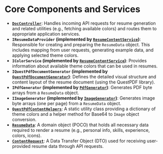 # Core Components and Services

*   **[`DocController`](./API/DocController_Endpoints.md)**: Handles incoming API requests for resume generation and related utilities (e.g., fetching available colors) and routes them to appropriate application services.
*   **`IResumeDataProvider` (implemented by [`ResumeContentService`](./ApplicationServices/ResumeContentService.md))**: Responsible for creating and preparing the `ResumeData` object. This includes mapping from user requests, generating example data, and applying selected theme colors.
*   **`IColorService` (implemented by [`ResumeContentService`](./ApplicationServices/ResumeContentService.md#44-method-ienumerablestring-getavailablecolors))**: Provides information about available theme colors that can be used in resumes.
*   **`IQuestPdfDocumentGenerator` (implemented by [`QuestPdfDocumentGenerator`](./ApplicationServices/QuestPdfDocumentGenerator.md))**: Defines the detailed visual structure and content layout of the resume document (using the QuestPDF library).
*   **`IPdfGenerator` (implemented by [`PdfGenerator`](./ApplicationServices/OutputGenerators.md#61-pdfgeneratorcs---method-byte-generatepdfresumedata-resumedata))**: Generates PDF byte arrays from a `ResumeData` object.
*   **`IImageGenerator` (implemented by [`ImageGenerator`](./ApplicationServices/OutputGenerators.md#62-imagegeneratorcs---method-ienumerablebyte-generateimagesresumedata-resumedata))**: Generates image byte arrays (one per page) from a `ResumeData` object.
*   **[`QuestPdfContentHelpers`](./Helpers/QuestPdfContentHelpers.md)**: A static utility class providing a dictionary of theme colors and a helper method for Base64 to `Image` object conversion.
*   **[`ResumeData`](./DataModels/ResumeData_And_ContentRequest.md#resumedata-domain-object)**: A domain object (POCO) that holds all necessary data required to render a resume (e.g., personal info, skills, experience, colors, icons).
*   **[`ContentRequest`](./DataModels/ResumeData_And_ContentRequest.md#contentrequest-dto)**: A Data Transfer Object (DTO) used for receiving user-provided resume data through API requests.
```
